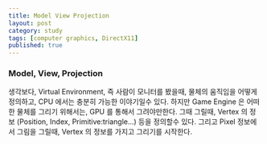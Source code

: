 ```yaml
---
title: Model View Projection
layout: post
category: study
tags: [computer graphics, DirectX11]
published: true
---
```


### Model, View, Projection

생각보다, Virtual Environment, 즉 사람이 모니터를 봤을때, 물체의 움직임을 어떻게 정의하고, CPU 에서는 충분히 가능한 이야기일수 있다. 하지만 Game Engine 은 어떠한 물체를 그리기 위해서는, GPU 를 통해서 그려야만한다. 그때 그릴때, Vertex 의 정보 (Position, Index, Primitive:triangle...) 등을 정의할수 있다. 그리고 Pixel 정보에서 그림을 그릴때, Vertex 의 정보를 가지고 그리기를 시작한다. 